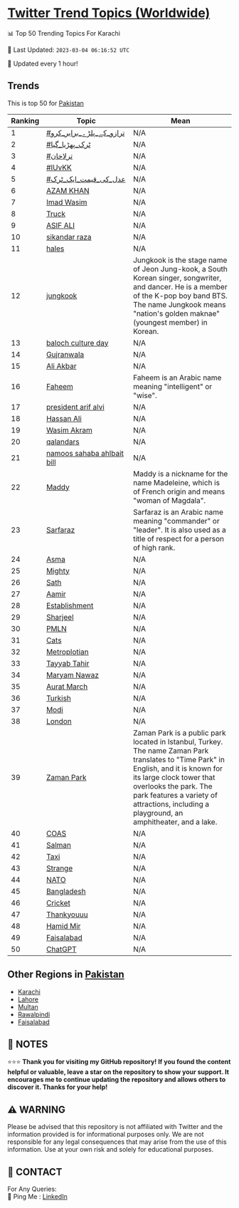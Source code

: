 [Twitter Trend Topics (Worldwide)](https://github.com/ErcinDedeoglu/Twitter-Trend-Topics)
==========


📊 Top 50 Trending Topics For Karachi

📆 Last Updated: `2023-03-04 06:16:52 UTC`

🔧 Updated every 1 hour!


## Trends

This is top 50 for [Pakistan](</Pakistan>)

| Ranking | Topic | Mean |
| ------- | ------------ | ------------ |
| 1 | [#ترازو_کے_پلڑے_برابر_کرو](http://twitter.com/search?q=%23%d8%aa%d8%b1%d8%a7%d8%b2%d9%88_%da%a9%db%92_%d9%be%d9%84%da%91%db%92_%d8%a8%d8%b1%d8%a7%d8%a8%d8%b1_%da%a9%d8%b1%d9%88) | N/A |
| 2 | [#ٹرک_پھڑیا_گیا](http://twitter.com/search?q=%23%d9%b9%d8%b1%da%a9_%d9%be%da%be%da%91%db%8c%d8%a7_%da%af%db%8c%d8%a7) | N/A |
| 3 | [#ترلاخان](http://twitter.com/search?q=%23%d8%aa%d8%b1%d9%84%d8%a7%d8%ae%d8%a7%d9%86) | N/A |
| 4 | [#IUvKK](http://twitter.com/search?q=%23IUvKK) | N/A |
| 5 | [#عدل_کی_قیمت_ایک_ٹرک](http://twitter.com/search?q=%23%d8%b9%d8%af%d9%84_%da%a9%db%8c_%d9%82%db%8c%d9%85%d8%aa_%d8%a7%db%8c%da%a9_%d9%b9%d8%b1%da%a9) | N/A |
| 6 | [AZAM KHAN](http://twitter.com/search?q=AZAM+KHAN) | N/A |
| 7 | [Imad Wasim](http://twitter.com/search?q=Imad+Wasim) | N/A |
| 8 | [Truck](http://twitter.com/search?q=Truck) | N/A |
| 9 | [ASIF ALI](http://twitter.com/search?q=ASIF+ALI) | N/A |
| 10 | [sikandar raza](http://twitter.com/search?q=sikandar+raza) | N/A |
| 11 | [hales](http://twitter.com/search?q=hales) | N/A |
| 12 | [jungkook](http://twitter.com/search?q=jungkook) | Jungkook is the stage name of Jeon Jung-kook, a South Korean singer, songwriter, and dancer. He is a member of the K-pop boy band BTS. The name Jungkook means "nation's golden maknae" (youngest member) in Korean. |
| 13 | [baloch culture day](http://twitter.com/search?q=baloch+culture+day) | N/A |
| 14 | [Gujranwala](http://twitter.com/search?q=Gujranwala) | N/A |
| 15 | [Ali Akbar](http://twitter.com/search?q=Ali+Akbar) | N/A |
| 16 | [Faheem](http://twitter.com/search?q=Faheem) | Faheem is an Arabic name meaning "intelligent" or "wise". |
| 17 | [president arif alvi](http://twitter.com/search?q=president+arif+alvi) | N/A |
| 18 | [Hassan Ali](http://twitter.com/search?q=Hassan+Ali) | N/A |
| 19 | [Wasim Akram](http://twitter.com/search?q=Wasim+Akram) | N/A |
| 20 | [qalandars](http://twitter.com/search?q=qalandars) | N/A |
| 21 | [namoos sahaba ahlbait bill](http://twitter.com/search?q=namoos+sahaba+ahlbait+bill) | N/A |
| 22 | [Maddy](http://twitter.com/search?q=Maddy) | Maddy is a nickname for the name Madeleine, which is of French origin and means "woman of Magdala". |
| 23 | [Sarfaraz](http://twitter.com/search?q=Sarfaraz) | Sarfaraz is an Arabic name meaning "commander" or "leader". It is also used as a title of respect for a person of high rank. |
| 24 | [Asma](http://twitter.com/search?q=Asma) | N/A |
| 25 | [Mighty](http://twitter.com/search?q=Mighty) | N/A |
| 26 | [Sath](http://twitter.com/search?q=Sath) | N/A |
| 27 | [Aamir](http://twitter.com/search?q=Aamir) | N/A |
| 28 | [Establishment](http://twitter.com/search?q=Establishment) | N/A |
| 29 | [Sharjeel](http://twitter.com/search?q=Sharjeel) | N/A |
| 30 | [PMLN](http://twitter.com/search?q=PMLN) | N/A |
| 31 | [Cats](http://twitter.com/search?q=Cats) | N/A |
| 32 | [Metroplotian](http://twitter.com/search?q=Metroplotian) | N/A |
| 33 | [Tayyab Tahir](http://twitter.com/search?q=Tayyab+Tahir) | N/A |
| 34 | [Maryam Nawaz](http://twitter.com/search?q=Maryam+Nawaz) | N/A |
| 35 | [Aurat March](http://twitter.com/search?q=Aurat+March) | N/A |
| 36 | [Turkish](http://twitter.com/search?q=Turkish) | N/A |
| 37 | [Modi](http://twitter.com/search?q=Modi) | N/A |
| 38 | [London](http://twitter.com/search?q=London) | N/A |
| 39 | [Zaman Park](http://twitter.com/search?q=Zaman+Park) | Zaman Park is a public park located in Istanbul, Turkey. The name Zaman Park translates to "Time Park" in English, and it is known for its large clock tower that overlooks the park. The park features a variety of attractions, including a playground, an amphitheater, and a lake. |
| 40 | [COAS](http://twitter.com/search?q=COAS) | N/A |
| 41 | [Salman](http://twitter.com/search?q=Salman) | N/A |
| 42 | [Taxi](http://twitter.com/search?q=Taxi) | N/A |
| 43 | [Strange](http://twitter.com/search?q=Strange) | N/A |
| 44 | [NATO](http://twitter.com/search?q=NATO) | N/A |
| 45 | [Bangladesh](http://twitter.com/search?q=Bangladesh) | N/A |
| 46 | [Cricket](http://twitter.com/search?q=Cricket) | N/A |
| 47 | [Thankyouuu](http://twitter.com/search?q=Thankyouuu) | N/A |
| 48 | [Hamid Mir](http://twitter.com/search?q=Hamid+Mir) | N/A |
| 49 | [Faisalabad](http://twitter.com/search?q=Faisalabad) | N/A |
| 50 | [ChatGPT](http://twitter.com/search?q=ChatGPT) | N/A |



## Other Regions in [Pakistan](</Pakistan>)

* [Karachi](</Pakistan/Karachi.md>)
* [Lahore](</Pakistan/Lahore.md>)
* [Multan](</Pakistan/Multan.md>)
* [Rawalpindi](</Pakistan/Rawalpindi.md>)
* [Faisalabad](</Pakistan/Faisalabad.md>)



## 📝 NOTES

⭐⭐⭐ **Thank you for visiting my GitHub repository! If you found the content helpful or valuable, leave a star on the repository to show your support. It encourages me to continue updating the repository and allows others to discover it. Thanks for your help!**


## ⚠️ WARNING

Please be advised that this repository is not affiliated with Twitter and the information provided is for informational purposes only. We are not responsible for any legal consequences that may arise from the use of this information. Use at your own risk and solely for educational purposes.


## 📨 CONTACT

 For Any Queries:  
            🏓 Ping Me : [LinkedIn](https://www.linkedin.com/in/ercindedeoglu/)
